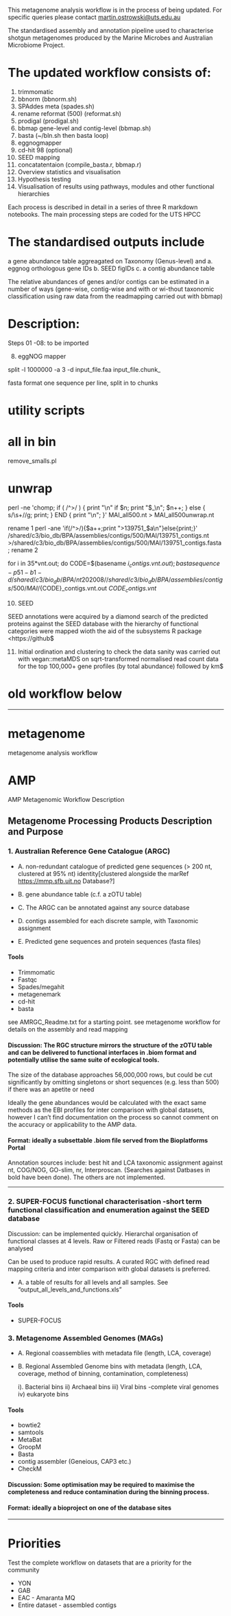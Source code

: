 


This metagenome analysis workflow is in the process of being updated. For specific queries please contact martin.ostrowski@uts.edu.au

The standardised assembly and annotation pipeline used to characterise shotgun metagenomes produced by the Marine Microbes and Australian Microbiome Project. 

# The updated workflow consists of:

1. trimmomatic
1. bbnorm (bbnorm.sh)
3. SPAddes meta (spades.sh)
4. rename reformat (500) (reformat.sh)
5. prodigal (prodigal.sh)
6. bbmap gene-level and contig-level (bbmap.sh)
7. basta (~/bln.sh then basta loop)
8. eggnogmapper
9. cd-hit 98 (optional)
10. SEED mapping
11. concatatentaion (compile_basta.r, bbmap.r)
12. Overview statistics and visualisation
13. Hypothesis testing
14. Visualisation of results using pathways, modules and other functional hierarchies

Each process is described in detail in a series of three R markdown notebooks. The main processing steps are coded for the UTS HPCC

# The standardised outputs include

a gene abundance table aggreagated on Taxonomy (Genus-level) and a. eggnog orthologous gene IDs
                                                                 b. SEED figIDs
                                                                 c. a contig abundance table

The relative abundances of genes and/or contigs can be estimated in a number of ways (gene-wise, contig-wise and with or wi-thout taxonomic classification using raw data from the readmapping  carried out with bbmap)

# Description:

Steps 01 -08: to be imported

8. eggNOG mapper

split -l 1000000 -a 3 -d input_file.faa input_file.chunk_

fasta format one sequence per line, split in to chunks

# utility scripts
# all in bin

remove_smalls.pl

# unwrap
perl -ne 'chomp; if ( /^>/ ) { print "\n" if $n; print "$_\n"; $n++; } else { s/\s+//g; print; } END { print "\n"; }' MAI_all500.nt > MAI_all500unwrap.nt

rename 1
perl -ane 'if(/^>/){$a++;print ">139751_$a\n"}else{print;}'  /shared/c3/bio_db/BPA/assemblies/contigs/500/MAI/139751_contigs.nt >/shared/c3/bio_db/BPA/assemblies/contigs/500/MAI/139751_contigs.fasta ;
rename 2


for i in 35*vnt.out; do CODE=$(basename $i _contigs.vnt.out); basta sequence -p 51 -b 1 -d  /shared/c3/bio_db/BPA/nt202008/ /shared/c3/bio_db/BPA/assemblies/contigs/500/MAI/${CODE}_contigs.vnt.out ${CODE}_contigs.vnt$



10. SEED

SEED annotations were acquired by a diamond search of the predicted proteins against the SEED database with the hierarchy of functional categories were mapped wioth the aid of the subsystems R package <https://github$

11. Initial ordination and clustering to check the data sanity was carried out with vegan::metaMDS on sqrt-transformed normalised read count data for the top 100,000+ gene profiles (by total abundance) followed by km$


# old workflow below
***

# metagenome
metagenome analysis workflow

# AMP
AMP Metagenomic Workflow Description

## Metagenome Processing Products Description and Purpose



### 1. Australian Reference Gene Catalogue (ARGC)

- A. non-redundant catalogue of predicted gene sequences (> 200 nt, clustered at 95% nt) identity[clustered alongside the marRef <https://mmp.sfb.uit.no> Database?]

- B. gene abundance table (c.f. a zOTU table)

- C. The ARGC can be annotated against any source database

- D. contigs assembled for each discrete sample, with Taxonomic assignment

- E. Predicted gene sequences and protein sequences (fasta files)

#### Tools
- Trimmomatic
- Fastqc
- Spades/megahit
- metagenemark
- cd-hit
- basta

see AMRGC_Readme.txt for a starting point.
see metagenome workflow for details on the assembly and read mapping

#### Discussion: The RGC structure mirrors the structure of the zOTU table and can be delivered to functional interfaces in .biom format and potentially utilise the same suite of ecological tools.

The size of the database approaches 56,000,000 rows, but could be cut significantly by omitting singletons or short sequences (e.g. less than 500) if there was an apetite  or need

Ideally the gene abundances would be calculated with the exact same methods as the EBI profiles for inter comparison with global datasets, however I can’t find documentation on the process so cannot comment on the accuracy or applicability to the AMP data.

#### Format: ideally a subsettable .biom file served from the Bioplatforms Portal

Annotation sources include: best hit and LCA taxonomic assignment against nt, COG/NOG, GO-slim, nr, Interproscan. (Searches against Datbases in bold have been done). The others are not implemented.

***

### 2. SUPER-FOCUS functional characterisation -short term functional classification and enumeration against the SEED database

Discussion: can be implemented quickly. Hierarchal organisation of functional classes at 4 levels. Raw or Filtered reads (Fastq or Fasta) can be analysed

Can be used to produce rapid results. A curated RGC with defined read mapping criteria and inter comparison with global datasets is preferred.

- A. a table of results for all levels and all samples. See “output_all_levels_and_functions.xls”

#### Tools

- SUPER-FOCUS

### 3.  Metagenome Assembled Genomes (MAGs)

- A. Regional coassemblies with metadata file (length, LCA, coverage)



- B. Regional Assembled Genome bins with metadata (length, LCA, coverage, method of binning, contamination, completeness)

	i). Bacterial bins
	ii) Archaeal bins
	iii) Viral bins -complete viral genomes
	iv) eukaryote bins

#### Tools

- bowtie2
- samtools 
- MetaBat 
- GroopM
- Basta
- contig assembler (Geneious, CAP3 etc.)
- CheckM

#### Discussion: Some optimisation may be required to maximise the completeness and reduce contamination during the binning process.

#### Format: ideally a bioproject on one of the database sites

***

# Priorities

Test the complete workflow on datasets that are a priority for the community

- YON
- GAB
- EAC - Amaranta MQ
-  Entire dataset - assembled contigs
